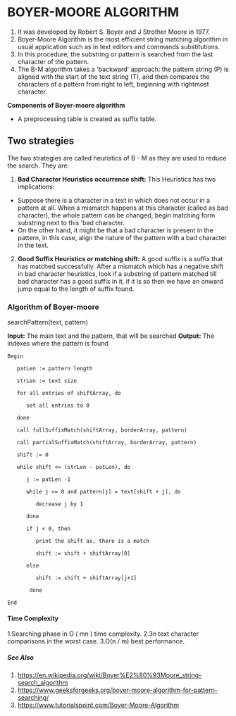 ﻿# BOYER-MOORE ALGORITHM

1. It was developed by Robert S. Boyer and J Strother Moore in 1977.
2. Boyer-Moore Algorithm is the most efficient string matching algorithm in usual application such as in text editors and commands substitutions.
3. In this procedure, the substring or pattern is searched from the last character of the pattern.
4. The B-M algorithm takes a 'backward' approach: the pattern string (P) is aligned with the start of the text string (T), and then compares the characters of a pattern from right to left, beginning with rightmost character.


**Components of Boyer-moore algorithm**

+ A preprocessing table is created as suffix table.


## Two strategies 

The two strategies are called heuristics of B - M as they are used to reduce the search. They are:

1. **Bad Character Heuristics occurrence shift:**
This Heuristics has two implications:

+ Suppose there is a character in a text in which does not occur in a pattern at all. When a mismatch happens at this character (called as bad character), the whole pattern can be changed, begin matching form substring next to this 'bad character.
+ On the other hand, it might be that a bad character is present in the pattern, in this case, align the nature of the pattern with a bad character in the text.

2. **Good Suffix Heuristics or matching shift:**
A good suffix is a suffix that has matched successfully. After a mismatch which has a negative shift in bad character heuristics, look if a substring of pattern matched till bad character has a good suffix in it, if it is so then we have an onward jump equal to the length of suffix found.

### Algorithm of Boyer-moore


searchPattern(text, pattern)

**Input:** The main text and the pattern, that will be searched
**Output:** The indexes where the pattern is found

```
Begin

   patLen := pattern length
   
   strLen := text size

   for all entries of shiftArray, do 
   
      set all entries to 0
      
   done
    
   call fullSuffixMatch(shiftArray, borderArray, pattern)
   
   call partialSuffixMatch(shiftArray, borderArray, pattern)
   
   shift := 0

   while shift <= (strLen - patLen), do 
   
      j := patLen -1 
      
      while j >= 0 and pattern[j] = text[shift + j], do
      
         decrease j by 1
         
      done

      if j < 0, then 
      
         print the shift as, there is a match
         
         shift := shift + shiftArray[0]
         
      else
      
         shift := shift + shiftArray[j+1]
         
       done
   
End
```

 

#### Time Complexity

1.Searching phase in O ( mn ) time complexity.
2.3n text character comparisons in the worst case.
3.O(n / m) best performance.

##### See Also

1. https://en.wikipedia.org/wiki/Boyer%E2%80%93Moore_string-search_algorithm
2. https://www.geeksforgeeks.org/boyer-moore-algorithm-for-pattern-searching/
3. https://www.tutorialspoint.com/Boyer-Moore-Algorithm
 

 

